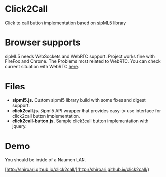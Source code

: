 # Click2Call
Click to call button implementation based on [sipML5](http://sipml5.org) library

# Browser supports
sipML5 needs WebSockets and WebRTC support. Project works fine with FireFox and Chrome. The Problems most related to WebRTC. You can check current situation with WebRTC [here](http://caniuse.com/#search=webrtc).

# Files

* **sipml5.js.** Custom sipml5 library build with some fixes and digest support.
* **click2call.js.** Sipml5 API wrapper that provides easy-to-use interface for click2call button implementation.
* **click2call-button.js.** Sample click2call button implementation with jquery.

# Demo

You should be inside of a Naumen LAN.

[http://shiroari.github.io/click2call/](http://shiroari.github.io/click2call/)
